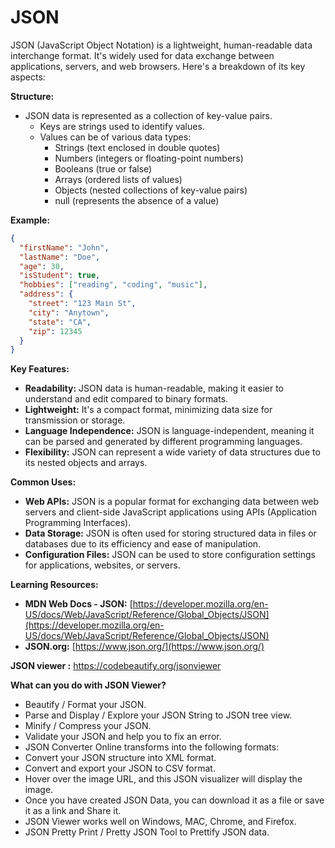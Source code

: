 # JSON

JSON (JavaScript Object Notation) is a lightweight, human-readable data interchange format. It's widely used for data exchange between applications, servers, and web browsers. Here's a breakdown of its key aspects:

**Structure:**

- JSON data is represented as a collection of key-value pairs.
  - Keys are strings used to identify values.
  - Values can be of various data types:
    - Strings (text enclosed in double quotes)
    - Numbers (integers or floating-point numbers)
    - Booleans (true or false)
    - Arrays (ordered lists of values)
    - Objects (nested collections of key-value pairs)
    - null (represents the absence of a value)

**Example:**

```json
{
  "firstName": "John",
  "lastName": "Doe",
  "age": 30,
  "isStudent": true,
  "hobbies": ["reading", "coding", "music"],
  "address": {
    "street": "123 Main St",
    "city": "Anytown",
    "state": "CA",
    "zip": 12345
  }
}
```

**Key Features:**

- **Readability:** JSON data is human-readable, making it easier to understand and edit compared to binary formats.
- **Lightweight:** It's a compact format, minimizing data size for transmission or storage.
- **Language Independence:** JSON is language-independent, meaning it can be parsed and generated by different programming languages.
- **Flexibility:** JSON can represent a wide variety of data structures due to its nested objects and arrays.

**Common Uses:**

- **Web APIs:** JSON is a popular format for exchanging data between web servers and client-side JavaScript applications using APIs (Application Programming Interfaces).
- **Data Storage:** JSON is often used for storing structured data in files or databases due to its efficiency and ease of manipulation.
- **Configuration Files:** JSON can be used to store configuration settings for applications, websites, or servers.

**Learning Resources:**

- **MDN Web Docs - JSON:** [https://developer.mozilla.org/en-US/docs/Web/JavaScript/Reference/Global_Objects/JSON](https://developer.mozilla.org/en-US/docs/Web/JavaScript/Reference/Global_Objects/JSON)
- **JSON.org:** [https://www.json.org/](https://www.json.org/)


**JSON viewer :** https://codebeautify.org/jsonviewer

**What can you do with JSON Viewer?**
- Beautify / Format your JSON.
- Parse and Display / Explore your JSON String to JSON tree view.
- Minify / Compress your JSON.
- Validate your JSON and help you to fix an error.
- JSON Converter Online transforms into the following formats:
- Convert your JSON structure into XML format.
- Convert and export your JSON to CSV format.
- Hover over the image URL, and this JSON visualizer will display the image.
- Once you have created JSON Data, you can download it as a file or save it as a link and Share it.
- JSON Viewer works well on Windows, MAC, Chrome, and Firefox.
- JSON Pretty Print / Pretty JSON Tool to Prettify JSON data.
